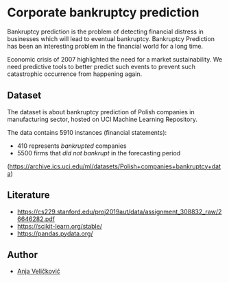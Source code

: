 # Corporate bankruptcy prediction

Bankruptcy prediction is the problem of detecting financial distress in businesses which will lead to eventual bankruptcy. Bankruptcy Prediction has been an interesting problem in the financial world for a long time.

Economic crisis of 2007 highlighted the need for a market sustainability. We need predictive tools to better predict such events to prevent such catastrophic occurrence from happening again.

## Dataset
The dataset is about bankruptcy prediction of Polish companies in manufacturing sector, hosted on UCI Machine Learning Repository.

The data contains 5910 instances (financial statements):
  - 410 represents *bankrupted* companies
  - 5500 firms that *did not bankrupt* in the forecasting period
  
  (https://archive.ics.uci.edu/ml/datasets/Polish+companies+bankruptcy+data)

## Literature
  - https://cs229.stanford.edu/proj2019aut/data/assignment_308832_raw/26646282.pdf
  - https://scikit-learn.org/stable/
  - https://pandas.pydata.org/
 
  
## Author
* [Anja Veličković](https://github.com/anjavelickovic)


